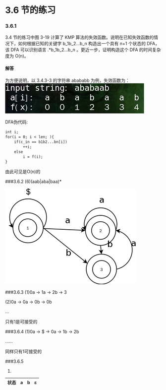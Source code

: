 # 3.6 节的练习

### 3.6.1

3.4 节的练习中图 3-19 计算了 KMP 算法的失效函数。说明在已知失效函数的情况下，如何根据已知的关键字 b_1b_2…b_n 构造出一个具有 n+1 个状态的 DFA，该 DFA 可以识别语言 .*b_1b_2…b_n 。更近一步，证明构造这个 DFA 的时间复杂度为 O(n)。

#### 解答

为方便说明，以 3.4.3-3 的字符串 abababb 为例，失效函数为：
![3.6.1](image/1.png)

DFA伪代码:
	
	int i;
	for(i = 0; i < len; ){
		if(c_in == b1b2...bn[i]) 
			++i;
		else 
			i = f(i);
	}
由此可见是O(n)的

###3.6.2
(6)(aab|aba|baa)*

![3.6.2](image/2.png)

###3.6.3
(1)0a -> 1a -> 2b -> 3

(2)0a -> 0a -> 0b -> 0b

...

只有1是可接受的

###3.6.4
(1)0a -> $ -> 0a -> 1b -> 2b

......

同样只有1可接受的

###3.6.5

1)
<table>
	<thead>
		<tr>
			<th>状态</th>
			<th>a</th>
			<th>b</th>
			<th>ε</th>
		</tr>
	</thead>
</table>
